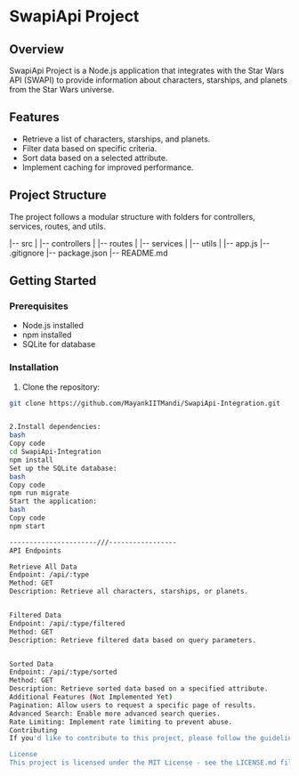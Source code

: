 # SwapiApi Project

## Overview

SwapiApi Project is a Node.js application that integrates with the Star Wars API (SWAPI) to provide information about characters, starships, and planets from the Star Wars universe.

## Features

- Retrieve a list of characters, starships, and planets.
- Filter data based on specific criteria.
- Sort data based on a selected attribute.
- Implement caching for improved performance.

## Project Structure

The project follows a modular structure with folders for controllers, services, routes, and utils.

|-- src
| |-- controllers
| |-- routes
| |-- services
| |-- utils
| |-- app.js
|-- .gitignore
|-- package.json
|-- README.md


## Getting Started

### Prerequisites

- Node.js installed
- npm installed
- SQLite for database

### Installation

1. Clone the repository:

```bash
git clone https://github.com/MayankIITMandi/SwapiApi-Integration.git


2.Install dependencies:
bash
Copy code
cd SwapiApi-Integration
npm install
Set up the SQLite database:
bash
Copy code
npm run migrate
Start the application:
bash
Copy code
npm start

----------------------///-----------------
API Endpoints

Retrieve All Data
Endpoint: /api/:type
Method: GET
Description: Retrieve all characters, starships, or planets.


Filtered Data
Endpoint: /api/:type/filtered
Method: GET
Description: Retrieve filtered data based on query parameters.


Sorted Data
Endpoint: /api/:type/sorted
Method: GET
Description: Retrieve sorted data based on a specified attribute.
Additional Features (Not Implemented Yet)
Pagination: Allow users to request a specific page of results.
Advanced Search: Enable more advanced search queries.
Rate Limiting: Implement rate limiting to prevent abuse.
Contributing
If you'd like to contribute to this project, please follow the guidelines in CONTRIBUTING.md.

License
This project is licensed under the MIT License - see the LICENSE.md file for details.

